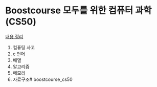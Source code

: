 # Boostcourse 모두를 위한 컴퓨터 과학(CS50)
[내용 정리](https://www.notion.so/1a9f678f8046809cac56e00aadcbb1a3?v=1a9f678f8046800090b4000c75bf4b26)

1. 컴퓨팅 사고
2. c 언어
3. 배열
4. 알고리즘
5. 메모리
6. 자료구조# boostcourse_cs50
